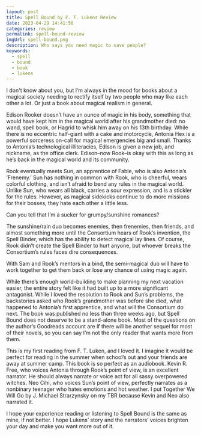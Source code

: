 ```yaml
---
layout: post
title: Spell Bound by F. T. Lukens Review
date: 2023-04-29 14:41:50
categories: review
permalink: spell-bound-review
imgUrl: spell-bound.png
description: Who says you need magic to save people?
keywords:
  - spell
  - bound
  - book
  - lukens
---
```

I don't know about you, but I’m always in the mood for books about a magical society needing to rectify itself by two people who may like each other a lot. Or just a book about magical realism in general. 

Edison Rooker doesn’t have an ounce of magic in his body, something that would have kept him in the magical world after his grandmother died: no wand, spell book, or Hagrid to whisk him away on his 13th birthday. While there is no eccentric half-giant with a cake and motorcycle, Antonia Hex is a powerful sorceress on-call for magical emergencies big and small. Thanks to Antonia’s technological illiteracies, Edison is given a new job, and nickname, as the office clerk. Edison–now Rook–is okay with this as long as he’s back in the magical world and its community.

Rook eventually meets Sun, an apprentice of Fable, who is also Antonia’s ‘Frenemy.’ Sun has nothing in common with Rook, who is cheerful, wears colorful clothing, and isn’t afraid to bend any rules in the magical world. Unlike Sun, who wears all black, carries a sour expression, and is a stickler for the rules. However, as magical sidekicks continue to do more missions for their bosses, they hate each other a little less.

Can you tell that I’m a sucker for grumpy/sunshine romances?

The sunshine/rain duo becomes enemies, then frenemies, then friends, and almost something more until the Consortium hears of Rook’s invention, the Spell Binder, which has the ability to detect magical lay lines. Of course, Rook didn’t create the Spell Binder to hurt anyone, but whoever breaks the Consortium’s rules faces dire consequences. 

With Sam and Rook’s mentors in a bind, the semi-magical duo will have to work together to get them back or lose any chance of using magic again.

While there’s enough world-building to make planning my next vacation easier, the entire story felt like it had built up to a more significant antagonist. While I loved the resolution to Rook and Sun’s problems, the backstories asked who Rook’s grandmother was before she died, what happened to Antonia’s first apprentice, and what will the Consortium do next. The book was published no less than three weeks ago, but Spell Bound does not deserve to be a stand-alone book. Most of the questions on the author’s Goodreads account are if there will be another sequel for most of their novels, so you can say I’m not the only reader that wants more from them. 

This is my first reading from F. T. Luken, and I loved it. I imagine it would be perfect for reading in the summer when school’s out and your friends are away at summer camp. This book is so perfect as an audiobook. Kevin R. Free, who voices Antonia through Rook’s point of view, is an excellent narrator. He should always narrate or voice act for all sassy overpowered witches. Neo Cihi, who voices Sun’s point of view, perfectly narrates as a nonbinary teenager who hates emotions and hot weather. I put Together We Will Go by J. Michael Strarzynsky on my TBR because Kevin and Neo also narrated it.

I hope your experience reading or listening to Spell Bound is the same as mine, if not better. I hope Lukens’ story and the narrators’ voices brighten your day and make you want more out of it.

